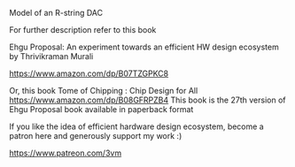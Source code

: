 Model of an R-string DAC

For further description refer to this book

Ehgu Proposal: An experiment towards an efficient HW design ecosystem
by Thrivikraman Murali

https://www.amazon.com/dp/B07TZGPKC8

Or, this book
Tome of Chipping : Chip Design for All
https://www.amazon.com/dp/B08GFRPZB4
This book is the 27th version of Ehgu Proposal book available in paperback format

If you like the idea of efficient hardware design ecosystem, become a patron here and generously support my work :)

https://www.patreon.com/3vm


